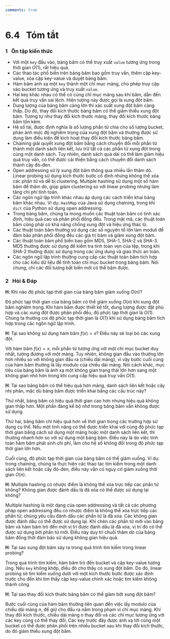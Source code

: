 ```yaml
---
comments: true
---
```


# 6.4 &nbsp; Tóm tắt

### 1 &nbsp; Ôn tập kiến thức

- Với một `key` đầu vào, bảng băm có thể truy xuất `value` tương ứng trong thời gian $O(1)$, rất hiệu quả.
- Các thao tác phổ biến trên bảng băm bao gồm truy vấn, thêm cặp key-value, xóa cặp key-value và duyệt bảng băm.
- Hàm băm ánh xạ một `key` thành một chỉ mục mảng, cho phép truy cập vào bucket tương ứng và truy xuất `value`.
- Hai key khác nhau có thể có cùng chỉ mục mảng sau khi băm, dẫn đến kết quả truy vấn sai lệch. Hiện tượng này được gọi là xung đột băm.
- Dung lượng của bảng băm càng lớn thì xác suất xung đột băm càng thấp. Do đó, thay đổi kích thước bảng băm có thể giảm thiểu xung đột băm. Tương tự như thay đổi kích thước mảng, thay đổi kích thước bảng băm tốn kém.
- Hệ số tải, được định nghĩa là số lượng phần tử chia cho số lượng bucket, phản ánh mức độ nghiêm trọng của xung đột băm và thường được sử dụng làm điều kiện để kích hoạt thay đổi kích thước bảng băm.
- Chaining giải quyết xung đột băm bằng cách chuyển đổi mỗi phần tử thành một danh sách liên kết, lưu trữ tất cả các phần tử xung đột trong cùng một danh sách. Tuy nhiên, danh sách quá dài có thể làm giảm hiệu quả truy vấn, có thể được cải thiện bằng cách chuyển đổi danh sách thành cây đỏ-đen.
- Open addressing xử lý xung đột băm thông qua nhiều lần thăm dò. Linear probing sử dụng kích thước bước cố định nhưng không thể xóa các phần tử và dễ bị clustering. Multiple hashing sử dụng một số hàm băm để thăm dò, giúp giảm clustering so với linear probing nhưng làm tăng chi phí tính toán.
- Các ngôn ngữ lập trình khác nhau áp dụng các cách triển khai bảng băm khác nhau. Ví dụ: `HashMap` của Java sử dụng chaining, trong khi `dict` của Python sử dụng open addressing.
- Trong bảng băm, chúng ta mong muốn các thuật toán băm có tính xác định, hiệu quả cao và phân phối đồng đều. Trong mật mã, các thuật toán băm cũng phải có khả năng chống xung đột và hiệu ứng thác lũ.
- Các thuật toán băm thường sử dụng các số nguyên tố lớn làm moduli để đảm bảo phân phối đồng đều các giá trị băm và giảm xung đột băm.
- Các thuật toán băm phổ biến bao gồm MD5, SHA-1, SHA-2 và SHA-3. MD5 thường được sử dụng để kiểm tra tính toàn vẹn của tệp, trong khi SHA-2 thường được sử dụng trong các ứng dụng và giao thức an toàn.
- Các ngôn ngữ lập trình thường cung cấp các thuật toán băm tích hợp cho các kiểu dữ liệu để tính toán chỉ mục bucket trong bảng băm. Nói chung, chỉ các đối tượng bất biến mới có thể băm được.

### 2 &nbsp; Hỏi & Đáp

**H**: Khi nào độ phức tạp thời gian của bảng băm giảm xuống $O(n)$?

Độ phức tạp thời gian của bảng băm có thể giảm xuống $O(n)$ khi xung đột băm nghiêm trọng. Khi hàm băm được thiết kế tốt, dung lượng được đặt phù hợp và các xung đột được phân phối đều, độ phức tạp thời gian là $O(1)$. Chúng ta thường coi độ phức tạp thời gian là $O(1)$ khi sử dụng bảng băm tích hợp trong các ngôn ngữ lập trình.

**H**: Tại sao không sử dụng hàm băm $f(x) = x$? Điều này sẽ loại bỏ các xung đột.

Với hàm băm $f(x) = x$, mỗi phần tử tương ứng với một chỉ mục bucket duy nhất, tương đương với một mảng. Tuy nhiên, không gian đầu vào thường lớn hơn nhiều so với không gian đầu ra (chiều dài mảng), vì vậy bước cuối cùng của hàm băm thường là lấy modulo của chiều dài mảng. Nói cách khác, mục tiêu của bảng băm là ánh xạ một không gian trạng thái lớn hơn sang một không gian nhỏ hơn trong khi cung cấp hiệu quả truy vấn $O(1)$.

**H**: Tại sao bảng băm có thể hiệu quả hơn mảng, danh sách liên kết hoặc cây nhị phân, mặc dù bảng băm được triển khai bằng các cấu trúc này?

Thứ nhất, bảng băm có hiệu quả thời gian cao hơn nhưng hiệu quả không gian thấp hơn. Một phần đáng kể bộ nhớ trong bảng băm vẫn không được sử dụng.

Thứ hai, bảng băm chỉ hiệu quả hơn về thời gian trong các trường hợp sử dụng cụ thể. Nếu một tính năng có thể được triển khai với cùng độ phức tạp thời gian bằng cách sử dụng một mảng hoặc một danh sách liên kết, thì thường nhanh hơn so với sử dụng một bảng băm. Điều này là do việc tính toán hàm băm phát sinh chi phí, làm cho hệ số không đổi trong độ phức tạp thời gian lớn hơn.

Cuối cùng, độ phức tạp thời gian của bảng băm có thể giảm xuống. Ví dụ: trong chaining, chúng ta thực hiện các thao tác tìm kiếm trong một danh sách liên kết hoặc cây đỏ-đen, điều này vẫn có nguy cơ giảm xuống thời gian $O(n)$.

**H**: Multiple hashing có nhược điểm là không thể xóa trực tiếp các phần tử không? Không gian được đánh dấu là đã xóa có thể được sử dụng lại không?

Multiple hashing là một dạng của open addressing và tất cả các phương pháp open addressing đều có nhược điểm là không thể xóa trực tiếp các phần tử; chúng yêu cầu đánh dấu các phần tử là đã xóa. Các không gian được đánh dấu có thể được sử dụng lại. Khi chèn các phần tử mới vào bảng băm và hàm băm trỏ đến một vị trí được đánh dấu là đã xóa, vị trí đó có thể được sử dụng bởi phần tử mới. Điều này duy trì chuỗi thăm dò của bảng băm đồng thời đảm bảo sử dụng không gian hiệu quả.

**H**: Tại sao xung đột băm xảy ra trong quá trình tìm kiếm trong linear probing?

Trong quá trình tìm kiếm, hàm băm trỏ đến bucket và cặp key-value tương ứng. Nếu `key` không khớp, điều đó cho thấy có xung đột băm. Do đó, linear probing sẽ tìm kiếm xuống dưới với một kích thước bước được xác định trước cho đến khi tìm thấy cặp key-value chính xác hoặc tìm kiếm không thành công.

**H**: Tại sao thay đổi kích thước bảng băm có thể giảm bớt xung đột băm?

Bước cuối cùng của hàm băm thường liên quan đến việc lấy modulo của chiều dài mảng $n$, để giữ cho đầu ra nằm trong phạm vi chỉ mục mảng. Khi thay đổi kích thước, chiều dài mảng $n$ thay đổi và các chỉ mục tương ứng với các key cũng có thể thay đổi. Các key trước đây được ánh xạ tới cùng một bucket có thể được phân phối trên nhiều bucket sau khi thay đổi kích thước, do đó giảm thiểu xung đột băm.
